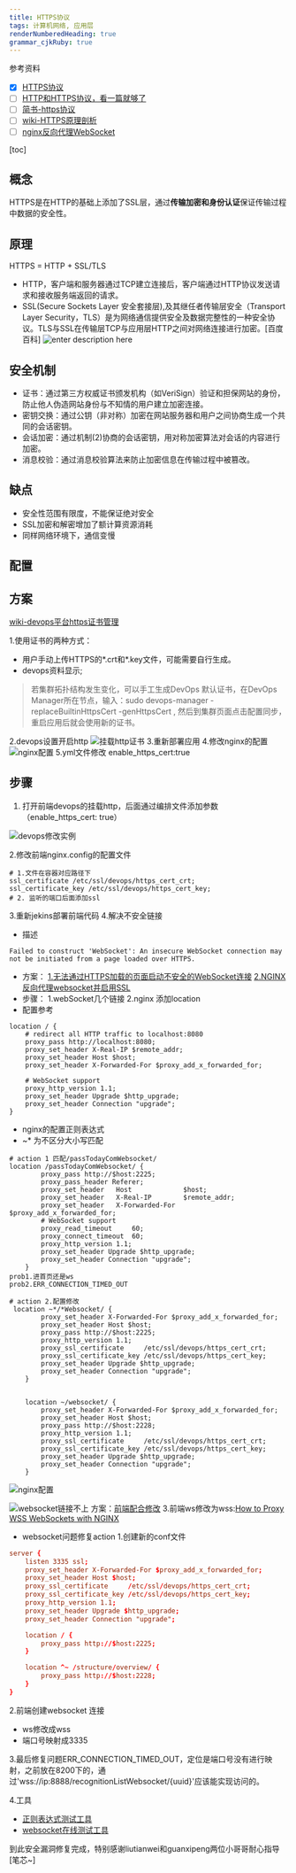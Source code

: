 ```yaml
---
title: HTTPS协议
tags: 计算机网络, 应用层
renderNumberedHeading: true
grammar_cjkRuby: true
---
```

参考资料
- [x] [HTTPS协议](https://blog.csdn.net/qq_36711489/article/details/92074350)
- [ ] [HTTP和HTTPS协议，看一篇就够了](https://blog.csdn.net/xiaoming100001/article/details/81109617)
- [ ] [简书-https协议](https://www.jianshu.com/p/f9b8a3e62af1)
- [ ] [wiki-HTTPS原理剖析](https://wiki.megvii-inc.com/pages/viewpage.action?pageId=126223027)
- [ ] [nginx反向代理WebSocket](https://www.xncoding.com/2018/03/12/fullstack/nginx-websocket.html)

[toc]
## 概念
HTTPS是在HTTP的基础上添加了SSL层，通过**传输加密和身份认证**保证传输过程中数据的安全性。
## 原理
HTTPS  = HTTP + SSL/TLS
- HTTP，客户端和服务器通过TCP建立连接后，客户端通过HTTP协议发送请求和接收服务端返回的请求。
- SSL(Secure Sockets Layer 安全套接层),及其继任者传输层安全（Transport Layer Security，TLS）是为网络通信提供安全及数据完整性的一种安全协议。TLS与SSL在传输层TCP与应用层HTTP之间对网络连接进行加密。[百度百科]
![enter description here](./images/1577112311794.png)
## 安全机制
- 证书：通过第三方权威证书颁发机构（如VeriSign）验证和担保网站的身份，防止他人伪造网站身份与不知情的用户建立加密连接。
- 密钥交换：通过公钥（非对称）加密在网站服务器和用户之间协商生成一个共同的会话密钥。
- 会话加密：通过机制(2)协商的会话密钥，用对称加密算法对会话的内容进行加密。
- 消息校验：通过消息校验算法来防止加密信息在传输过程中被篡改。

## 缺点
- 安全性范围有限度，不能保证绝对安全
- SSL加密和解密增加了额计算资源消耗
- 同样网络环境下，通信变慢
## 配置
## 方案
 [wiki-devops平台https证书管理](https://wiki.megvii-inc.com/pages/viewpage.action?pageId=34887052)
 
1.使用证书的两种方式：
- 用户手动上传HTTPS的*.crt和*.key文件，可能需要自行生成。
- devops资料显示;
>若集群拓扑结构发生变化，可以手工生成DevOps 默认证书，在DevOps Manager所在节点，输入：sudo devops-manager -replaceBuiltinHttpsCert -genHttpsCert   , 然后到集群页面点击配置同步，重启应用后就会使用新的证书。

2.devops设置开启http
![挂载http证书](./images/1577173123760.png)
3.重新部署应用
4.修改nginx的配置
![nginx配置](./images/1577173043898.png)
5.yml文件修改 enable_https_cert:true

## 步骤

1. 打开前端devops的挂载http，后面通过编排文件添加参数 （enable_https_cert: true）

![devops修改实例](./images/1577351781950.png)

2.修改前端nginx.config的配置文件
```
# 1.文件在容器对应路径下
ssl_certificate /etc/ssl/devops/https_cert_crt;
ssl_certificate_key /etc/ssl/devops/https_cert_key;
# 2. 监听的端口后面添加ssl
```
3.重新jekins部署前端代码
4.解决不安全链接 
- 描述
```
Failed to construct 'WebSocket': An insecure WebSocket connection may not be initiated from a page loaded over HTTPS.
```
- 方案：
[1.无法通过HTTPS加载的页面启动不安全的WebSocket连接](https://blog.csdn.net/weixin_30693683/article/details/95139180)
[2.NGINX反向代理websocket并启用SSL](https://stackoverflow.com/questions/12102110/nginx-to-reverse-proxy-websockets-and-enable-ssl-wss)
- 步骤：
1.webSocket几个链接
2.nginx 添加location
- 配置参考
```
location / {
    # redirect all HTTP traffic to localhost:8080
    proxy_pass http://localhost:8080;
    proxy_set_header X-Real-IP $remote_addr;
    proxy_set_header Host $host;
    proxy_set_header X-Forwarded-For $proxy_add_x_forwarded_for;

    # WebSocket support
    proxy_http_version 1.1;
    proxy_set_header Upgrade $http_upgrade;
    proxy_set_header Connection "upgrade";
}
```
- nginx的配置正则表达式
- ~* 为不区分大小写匹配
```
# action 1 匹配/passTodayComWebsocket/
location /passTodayComWebsocket/ {
        proxy_pass http://$host:2225;
        proxy_pass_header Referer;
        proxy_set_header   Host             $host;
        proxy_set_header   X-Real-IP        $remote_addr;
        proxy_set_header   X-Forwarded-For  $proxy_add_x_forwarded_for;
        # WebSocket support
		proxy_read_timeout     60;
        proxy_connect_timeout  60;
        proxy_http_version 1.1;
        proxy_set_header Upgrade $http_upgrade;
        proxy_set_header Connection "upgrade";
    }
prob1.进首页还是ws
prob2.ERR_CONNECTION_TIMED_OUT

# action 2.配置修改
 location ~*/*Websocket/ {
        proxy_set_header X-Forwarded-For $proxy_add_x_forwarded_for;
        proxy_set_header Host $host;
        proxy_pass http://$host:2225;
        proxy_http_version 1.1;
        proxy_ssl_certificate     /etc/ssl/devops/https_cert_crt;
        proxy_ssl_certificate_key /etc/ssl/devops/https_cert_key;
        proxy_set_header Upgrade $http_upgrade;
        proxy_set_header Connection "upgrade";
    }


    location ~/websocket/ {
        proxy_set_header X-Forwarded-For $proxy_add_x_forwarded_for;
        proxy_set_header Host $host;
        proxy_pass http://$host:2228;
        proxy_http_version 1.1;
        proxy_ssl_certificate     /etc/ssl/devops/https_cert_crt;
        proxy_ssl_certificate_key /etc/ssl/devops/https_cert_key;
        proxy_set_header Upgrade $http_upgrade;
        proxy_set_header Connection "upgrade";
    }
```
![nginx配置](./images/1577521603744.png)

![websocket链接不上](./images/1577521556024.png)
方案：[前端配合修改](https://stackoverflow.com/questions/41381444/websocket-connection-failed-error-during-websocket-handshake-unexpected-respon)
3.前端ws修改为wss:[How to Proxy WSS WebSockets with NGINX](https://www.serverlab.ca/tutorials/linux/web-servers-linux/how-to-proxy-wss-websockets-with-nginx/)

- websocket问题修复action
1.创建新的conf文件
```websocket.conf
server {
    listen 3335 ssl;
    proxy_set_header X-Forwarded-For $proxy_add_x_forwarded_for;
    proxy_set_header Host $host;
    proxy_ssl_certificate     /etc/ssl/devops/https_cert_crt;
    proxy_ssl_certificate_key /etc/ssl/devops/https_cert_key;
    proxy_http_version 1.1;
    proxy_set_header Upgrade $http_upgrade;
    proxy_set_header Connection "upgrade";

    location / {
        proxy_pass http://$host:2225;
    }

    location ^~ /structure/overview/ {
        proxy_pass http://$host:2228;
    }
}

```
2.前端创建websocket 连接
- ws修改成wss
- 端口号映射成3335

3.最后修复问题ERR_CONNECTION_TIMED_OUT，定位是端口号没有进行映射，之前放在8200下的，通过'wss://ip:8888/recognitionListWebsocket/{uuid}'应该能实现访问的。

4.工具
- [正则表达式测试工具](https://c.runoob.com/front-end/854)
- [websocket在线测试工具](http://coolaf.com/tool/chattest)

到此安全漏洞修复完成，特别感谢liutianwei和guanxipeng两位小哥哥耐心指导[笔芯~]